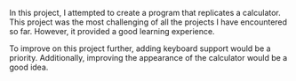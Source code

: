 In this project, I attempted to create a program that replicates a calculator. This project was the most challenging of all the projects I have encountered so far. However, it provided a good learning experience.

To improve on this project further, adding keyboard support would be a priority. Additionally, improving the appearance of the calculator would be a good idea.
